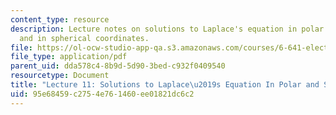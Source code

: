 ```yaml
---
content_type: resource
description: Lecture notes on solutions to Laplace's equation in polar coordinates,
  and in spherical coordinates.
file: https://ol-ocw-studio-app-qa.s3.amazonaws.com/courses/6-641-electromagnetic-fields-forces-and-motion-spring-2009/95e68459c2754e761460ee01821dc6c2_MIT6_641s09_lec11.pdf
file_type: application/pdf
parent_uid: dda578c4-8b9d-5d90-3bed-c932f0409540
resourcetype: Document
title: "Lecture 11: Solutions to Laplace\u2019s Equation In Polar and Spherical Coordinates"
uid: 95e68459-c275-4e76-1460-ee01821dc6c2
---
```

